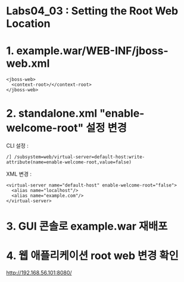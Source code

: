 # Labs04_03 : Setting the Root Web Location

# 1. example.war/WEB-INF/jboss-web.xml
```
<jboss-web>
  <context-root>/</context-root>
</jboss-web>
```

# 2. standalone.xml "enable-welcome-root" 설정 변경
CLI 설정 :
```
/] /subsystem=web/virtual-server=default-host:write-attribute(name=enable-welcome-root,value=false)
```
XML 변경 : 
```
<virtual-server name="default-host" enable-welcome-root="false">
  <alias name="localhost"/>
  <alias name="example.com"/>
</virtual-server>

```

# 3. GUI 콘솔로 example.war 재배포
 

# 4. 웹 애플리케이션 root web 변경 확인
http://192.168.56.101:8080/
